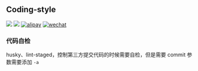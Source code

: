 ## Coding-style

![](https://img.shields.io/badge/coding-eslint-green?style=flat-square)
![](https://img.shields.io/badge/coding-prettier-yellowgreen?style=flat-square)
[![alipay][alipay-badge]][alipay]
[![wechat][wechat-badge]][wechat]

### 代码自检

husky、lint-staged，控制第三方提交代码的时候需要自检，但是需要 commit 参数需要添加 `-a`

[alipay]: https://i.loli.net/2019/11/19/uDXsnyltVGorz1B.jpg
[alipay-badge]: https://img.shields.io/badge/alipay-support-green?style=flat-square
[wechat]: https://i.loli.net/2019/11/19/AdHS6MTwRK2bi8z.png
[wechat-badge]: https://img.shields.io/badge/wechat-support-green?style=flat-square
